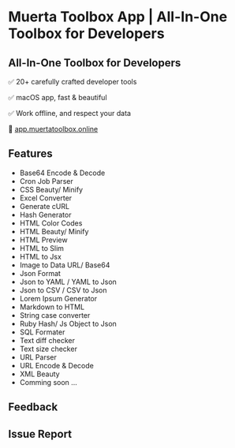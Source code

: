 # Muerta Toolbox App | All-In-One Toolbox for Developers
## All-In-One Toolbox for Developers
✅ 20+ carefully crafted developer tools

✅ macOS app, fast & beautiful

✅ Work offline, and respect your data

🎯 [app.muertatoolbox.online](https://app.muertatoolbox.online/)

## Features

- Base64 Encode & Decode
- Cron Job Parser
- CSS Beauty/ Minify
- Excel Converter
- Generate cURL
- Hash Generator
- HTML Color Codes
- HTML Beauty/ Minify
- HTML Preview
- HTML to Slim
- HTML to Jsx
- Image to Data URL/ Base64
- Json Format
- Json to YAML / YAML to Json
- Json to CSV / CSV to Json
- Lorem Ipsum Generator
- Markdown to HTML
- String case converter
- Ruby Hash/ Js Object to Json
- SQL Formater
- Text diff checker
- Text size checker
- URL Parser
- URL Encode & Decode
- XML Beauty
- Comming soon ...

## Feedback

## Issue Report
